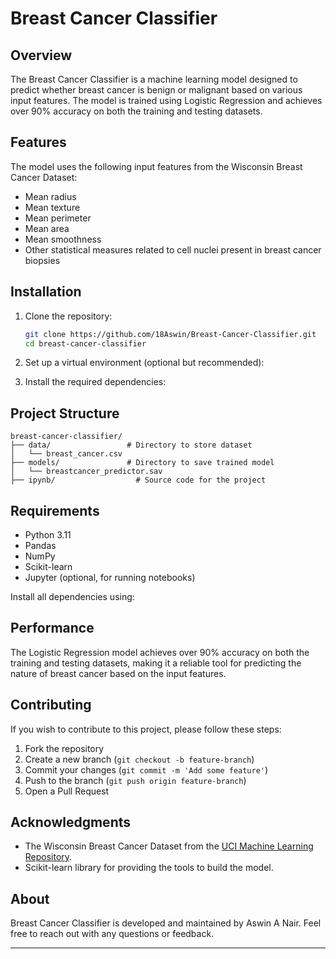 # Breast Cancer Classifier

## Overview
The Breast Cancer Classifier is a machine learning model designed to predict whether breast cancer is benign or malignant based on various input features. The model is trained using Logistic Regression and achieves over 90% accuracy on both the training and testing datasets.

## Features
The model uses the following input features from the Wisconsin Breast Cancer Dataset:

- Mean radius
- Mean texture
- Mean perimeter
- Mean area
- Mean smoothness
- Other statistical measures related to cell nuclei present in breast cancer biopsies

## Installation

1. Clone the repository:
    ```sh
    git clone https://github.com/18Aswin/Breast-Cancer-Classifier.git
    cd breast-cancer-classifier
    ```
2. Set up a virtual environment (optional but recommended):

3. Install the required dependencies:

## Project Structure

```
breast-cancer-classifier/
├── data/                 # Directory to store dataset
│   └── breast_cancer.csv
├── models/               # Directory to save trained model
│   └── breastcancer_predictor.sav
├── ipynb/                  # Source code for the project

```

## Requirements

- Python 3.11
- Pandas
- NumPy
- Scikit-learn
- Jupyter (optional, for running notebooks)

Install all dependencies using:

## Performance

The Logistic Regression model achieves over 90% accuracy on both the training and testing datasets, making it a reliable tool for predicting the nature of breast cancer based on the input features.

## Contributing
If you wish to contribute to this project, please follow these steps:

1. Fork the repository
2. Create a new branch (`git checkout -b feature-branch`)
3. Commit your changes (`git commit -m 'Add some feature'`)
4. Push to the branch (`git push origin feature-branch`)
5. Open a Pull Request

## Acknowledgments

- The Wisconsin Breast Cancer Dataset from the [UCI Machine Learning Repository](https://archive.ics.uci.edu/ml/datasets/Breast+Cancer+Wisconsin+(Diagnostic)).
- Scikit-learn library for providing the tools to build the model.

## About

Breast Cancer Classifier is developed and maintained by Aswin A Nair. Feel free to reach out with any questions or feedback.

---
